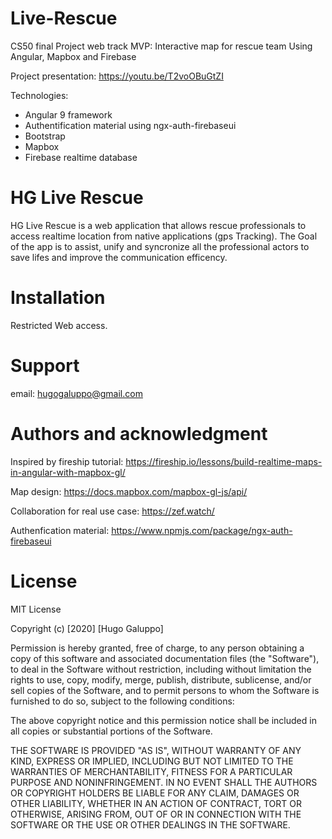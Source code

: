 # Live-Rescue
CS50 final Project web track MVP: Interactive map for rescue team
Using Angular, Mapbox and Firebase

Project presentation: https://youtu.be/T2voOBuGtZI

Technologies:

- Angular 9 framework
- Authentification material using ngx-auth-firebaseui
- Bootstrap
- Mapbox 
- Firebase realtime database

# HG Live Rescue

HG Live Rescue is a web application that allows rescue professionals to access realtime location from native applications (gps Tracking). The Goal of the app is to assist, unify and syncronize all the professional actors to save lifes and improve the communication efficency.

# Installation
Restricted Web access.

# Support

email: hugogaluppo@gmail.com

# Authors and acknowledgment

Inspired by fireship tutorial: https://fireship.io/lessons/build-realtime-maps-in-angular-with-mapbox-gl/

Map design: https://docs.mapbox.com/mapbox-gl-js/api/

Collaboration for real use case: https://zef.watch/

Authenfication material: https://www.npmjs.com/package/ngx-auth-firebaseui

# License

MIT License

Copyright (c) [2020] [Hugo Galuppo]

Permission is hereby granted, free of charge, to any person obtaining a copy of this software and associated documentation files (the "Software"), to deal in the Software without restriction, including without limitation the rights to use, copy, modify, merge, publish, distribute, sublicense, and/or sell copies of the Software, and to permit persons to whom the Software is furnished to do so, subject to the following conditions:

The above copyright notice and this permission notice shall be included in all copies or substantial portions of the Software.

THE SOFTWARE IS PROVIDED "AS IS", WITHOUT WARRANTY OF ANY KIND, EXPRESS OR IMPLIED, INCLUDING BUT NOT LIMITED TO THE WARRANTIES OF MERCHANTABILITY, FITNESS FOR A PARTICULAR PURPOSE AND NONINFRINGEMENT. IN NO EVENT SHALL THE AUTHORS OR COPYRIGHT HOLDERS BE LIABLE FOR ANY CLAIM, DAMAGES OR OTHER LIABILITY, WHETHER IN AN ACTION OF CONTRACT, TORT OR OTHERWISE, ARISING FROM, OUT OF OR IN CONNECTION WITH THE SOFTWARE OR THE USE OR OTHER DEALINGS IN THE SOFTWARE.
